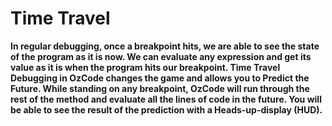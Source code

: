 # Time Travel

**In regular debugging, once a breakpoint hits, we are able to see the state of the program as it is now. We can evaluate any expression and get its value as it is when the program hits our breakpoint. Time Travel Debugging in OzCode changes the game and allows you to Predict the Future.
While standing on any breakpoint, OzCode will run through the rest of the method and evaluate all the lines of code in the future. You will be able to see the result of the prediction with a Heads-up-display (HUD).**



